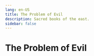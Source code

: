 ```yaml
---
lang: en-US
title: The Problem of Evil
description: Sacred books of the east.
sidebar: false
---
```


# The Problem of Evil
